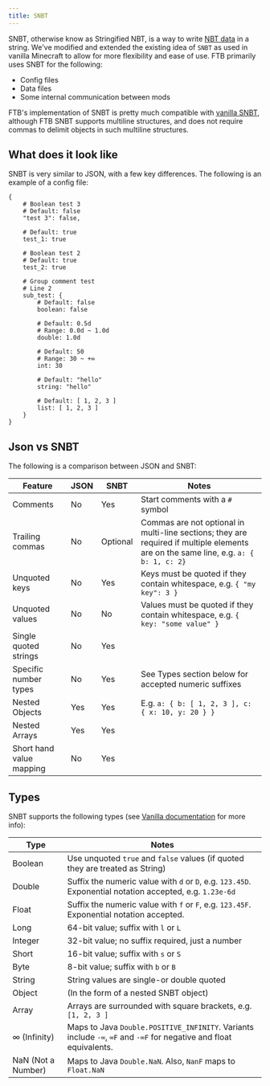 ```yaml
---
title: SNBT
---
```


SNBT, otherwise know as Stringified NBT, is a way to write [NBT data](https://minecraft.fandom.com/wiki/NBT_format) in a string. We've modified and extended the existing idea of `SNBT` as used in vanilla Minecraft to allow for more flexibility and ease of use. FTB primarily uses SNBT for the following:

- Config files
- Data files
- Some internal communication between mods

FTB's implementation of SNBT is pretty much compatible with [vanilla SNBT](https://minecraft.fandom.com/wiki/NBT_format#SNBT_format), although FTB SNBT supports multiline structures, and does not require commas to delimit objects in such multiline structures.

## What does it look like

SNBT is very similar to JSON, with a few key differences. The following is an example of a config file:

```jsonc
{
    # Boolean test 3
    # Default: false
    "test 3": false,

    # Default: true
    test_1: true

    # Boolean test 2
    # Default: true
    test_2: true

    # Group comment test
    # Line 2
    sub_test: {
        # Default: false
        boolean: false

        # Default: 0.5d
        # Range: 0.0d ~ 1.0d
        double: 1.0d

        # Default: 50
        # Range: 30 ~ +∞
        int: 30

        # Default: "hello"
        string: "hello"

        # Default: [ 1, 2, 3 ]
        list: [ 1, 2, 3 ]
    }
}
```

## Json vs SNBT

The following is a comparison between JSON and SNBT:

| Feature | JSON | SNBT | Notes |
| --- | --- | --- | --- |
| Comments | No | Yes | Start comments with a `#` symbol |
| Trailing commas | No | Optional | Commas are not optional in multi-line sections; they are required if multiple elements are on the same line, e.g. `a: { b: 1, c: 2}` |
| Unquoted keys | No | Yes | Keys must be quoted if they contain whitespace, e.g. `{ "my key": 3 }` |
| Unquoted values | No | No | Values must be quoted if they contain whitespace, e.g. `{ key: "some value" }` |
| Single quoted strings | No | Yes | |
| Specific number types | No | Yes | See Types section below for accepted numeric suffixes |
| Nested Objects | Yes | Yes | E.g. `a: { b: [ 1, 2, 3 ], c: { x: 10, y: 20 } }` |
| Nested Arrays | Yes | Yes | |
| Short hand value mapping | No | Yes | |

## Types

SNBT supports the following types (see [Vanilla documentation](https://minecraft.fandom.com/wiki/NBT_format#Data_types) for more info):

| Type | Notes |
| --- | --- |
| Boolean | Use unquoted `true` and `false` values (if quoted they are treated as String) |
| Double | Suffix the numeric value with `d` or `D`, e.g. `123.45D`. Exponential notation accepted, e.g. `1.23e-6d` |
| Float | Suffix the numeric value with `f` or `F`, e.g. `123.45F`. Exponential notation accepted. |
| Long | 64-bit value; suffix with `l` or `L` |
| Integer | 32-bit value; no suffix required, just a number |
| Short | 16-bit value; suffix with `s` or `S` |
| Byte | 8-bit value; suffix with `b` or `B` |
| String | String values are single-or double quoted |
| Object | (In the form of a nested SNBT object) |
| Array | Arrays are surrounded with square brackets, e.g. `[1, 2, 3 ]` |
| ∞ (Infinity) | Maps to Java `Double.POSITIVE_INFINITY`. Variants include `-∞`, `∞F` and `-∞F` for negative and float equivalents. |
| NaN (Not a Number) | Maps to Java `Double.NaN`. Also, `NanF` maps to `Float.NaN` |
